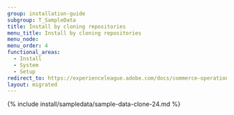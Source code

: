 ```yaml
---
group: installation-guide
subgroup: T_SampleData
title: Install by cloning repositories
menu_title: Install by cloning repositories
menu_node:
menu_order: 4
functional_areas:
  - Install
  - System
  - Setup
redirect_to: https://experienceleague.adobe.com/docs/commerce-operations/installation-guide/next-steps/sample-data/git-repositories.html
layout: migrated
---
```


{% include install/sampledata/sample-data-clone-24.md %}
